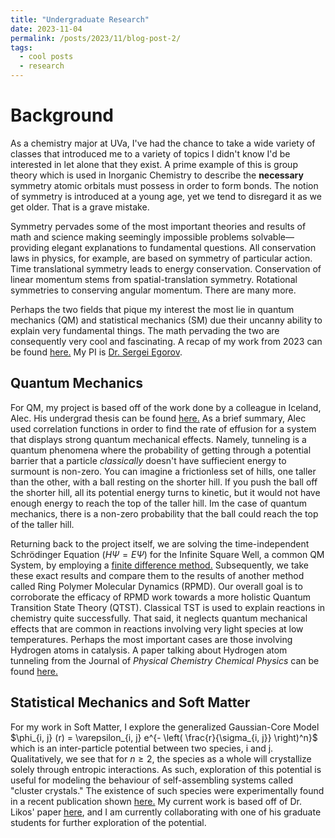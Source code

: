 ```yaml
---
title: "Undergraduate Research"
date: 2023-11-04
permalink: /posts/2023/11/blog-post-2/
tags:
  - cool posts
  - research
---
```

# Background 

As a chemistry major at UVa, I've had the chance to take a wide variety of classes that introduced me to a variety of topics I didn't know I'd be interested in let alone that they exist. A prime example of this is group theory which is used in Inorganic Chemistry to describe the **necessary** symmetry atomic orbitals must possess in order to form bonds. The notion of symmetry is introduced at a young age, yet we tend to disregard it as we get older. That is a grave mistake. 

Symmetry pervades some of the most important theories and results of math and science making seemingly impossible problems solvable— providing elegant explanations to fundamental questions. All conservation laws in physics, for example, are based on symmetry of particular action. Time translational symmetry leads to energy conservation. Conservation of linear momentum stems from spatial-translation symmetry. Rotational symmetries to conserving angular momentum. There are many more.

Perhaps the two fields that pique my interest the most lie in quantum mechanics (QM) and statistical mechanics (SM) due their uncanny ability to explain very fundamental things. The math pervading the two are consequently very cool and fascinating. A recap of my work from 2023 can be found [here.](http://mohan-s1.github.io/files/fall_2023_recap.pdf) My PI is [Dr. Sergei Egorov](https://chemistry.as.virginia.edu/people/profile/sae6z).

## Quantum Mechanics

For QM, my project is based off of the work done by a colleague in Iceland, Alec. His undergrad thesis can be found [here.](http://mohan-s1.github.io/files/Alec-Calculation_of_Quantum_Mechanical_Effusion_Rates.pdf) As a brief summary, Alec used correlation functions in order to find the rate of effusion for a system that displays strong quantum mechanical effects. Namely, tunneling is a quantum phenomena where the probability of getting through a potential barrier that a particle *classically* doesn't have suffiecient energy to surmount is non-zero. You can imagine a frictionless set of hills, one taller than the other, with a ball resting on the shorter hill. If you push the ball off the shorter hill, all its potential energy turns to kinetic, but it would not have enough energy to reach the top of the taller hill. Im the case of quantum mechanics, there is a non-zero probability that the ball could reach the top of the taller hill.

Returning back to the project itself, we are solving the time-independent Schrödinger Equation ($H \Psi = E \Psi$) for the Infinite Square Well, a common QM System, by employing a [finite difference method.](https://youtu.be/YotrBNLFen0?si=a_8_4l78iNXN769w) Subsequently, we take these exact results and compare them to the results of another method called Ring Polymer Molecular Dynamics (RPMD). Our overall goal is to corroborate the efficacy of RPMD work towards a more holistic Quantum Transition State Theory (QTST). Classical TST is used to explain reactions in chemistry quite successfully. That said, it neglects quantum mechanical effects that are common in reactions involving very light species at low temperatures. Perhaps the most important cases are those involving Hydrogen atoms in catalysis. A paper talking about Hydrogen atom tunneling from the Journal of *Physical Chemistry Chemical Physics* can be found [here.](https://pubs.rsc.org/en/content/articlelanding/2021/cp/d0cp04221h)

## Statistical Mechanics and Soft Matter 

For my work in Soft Matter, I explore the generalized Gaussian-Core Model $\phi_{i, j} (r) = \varepsilon_{i, j} e^{- \left( \frac{r}{\sigma_{i, j}}  \right)^n}$ which is an inter-particle potential between two species, i and j. Qualitatively, we see that for $n \geq 2$, the species as a whole will crystallize solely through entropic interactions. As such, exploration of this potential is useful for modeling the behaviour of self-assembling systems called "cluster crystals." The existence of such species were experimentally found in a recent publication shown [here.](https://www.nature.com/articles/s41467-021-27412-3) My current work is based off of Dr. Likos' paper [here](https://iopscience.iop.org/article/10.1209/0295-5075/85/26003), and I am currently collaborating with one of his graduate students for further exploration of the potential.
